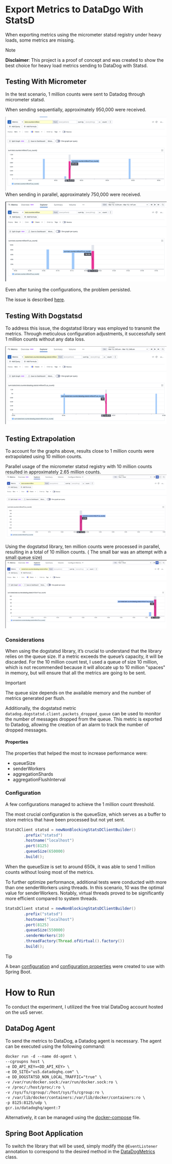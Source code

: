 # Export Metrics to DataDgo With StatsD

When exporting metrics using the micrometer statsd registry under heavy loads, some metrics are missing.

> [!NOTE]
> **Disclaimer**: This project is a proof of concept and was created to show the best choice for heavy load metrics
> sending to DataDog with Statsd.

## Testing With Micrometer

In the test scenario, 1 million counts were sent to Datadog through micrometer statsd.

When sending sequentially, approximately 950,000 were received.

![micrometer sequencial](micrometer-sequencial.png)
When sending in parallel, approximately 750,000 were received.

![micrometer parallel](micrometer-parallel.png)

Even after tuning the configurations, the problem persisted.

The issue is described [here](https://github.com/micrometer-metrics/micrometer/issues/2908).

## Testing With Dogstatsd

To address this issue, the dogstatsd library was employed to transmit the metrics. Through meticulous configuration
adjustments, it successfully sent 1 million counts without any data loss.

![dogstatsd](dogstatsd.png)

## Testing Extrapolation

To account for the graphs above, results close to 1 million counts were extrapolated using 10 million counts.

Parallel usage of the micrometer statsd registry with 10 million counts resulted in approximately 2.65 million counts.
![micrometer parallel 10 million](micrometer-10million.png)

Using the dogstatsd library, ten million counts were processed in parallel, resulting in a total of 10 million counts. (
The small bar was an attempt with a small queue size)
![dogstatsd 10 million](dogstatsd-10million.png)

### Considerations

When using the dogstatsd library, it’s crucial to understand that the library relies on the queue size. If a metric
exceeds the queue’s capacity, it will be discarded.
For the 10 million count test, I used a queue of size 10 million, which is not recommended because it will allocate up
to 10 million "spaces" in memory, but will ensure that all the metrics are going to be sent.

> [!IMPORTANT]
> The queue size depends on the available memory and the number of metrics generated per flush.

Additionally, the dogstatsd metric `datadog.dogstatsd.client.packets_dropped_queue` can be used to monitor the number of
messages dropped from the queue. This metric is exported to Datadog, allowing the creation of an alarm to track the
number of dropped messages.

#### Properties

The properties that helped the most to increase performance were:
- queueSize
- senderWorkers
- aggregationShards
- aggregationFlushInterval

### Configuration

A few configurations managed to achieve the 1 million count threshold.

The most crucial configuration is the queueSize, which serves as a buffer to store metrics that have been processed but
not yet sent.

```java
StatsDClient statsd = newNonBlockingStatsDClientBuilder()
        .prefix("statsd")
        .hostname("localhost")
        .port(8125)
        .queueSize(650000)
        .build();
```

When the queueSize is set to around 650k, it was able to send 1 million counts without losing most of the metrics.

To further optimize performance, additional tests were conducted with more than one senderWorkers using threads. In this
scenario, 10 was the optimal value for senderWorkers. Notably, virtual threads proved to be significantly more efficient
compared to system threads.

```java
StatsDClient statsd = newNonBlockingStatsDClientBuilder()
        .prefix("statsd")
        .hostname("localhost")
        .port(8125)
        .queueSize(550000)
        .senderWorkers(10)
        .threadFactory(Thread.ofVirtual().factory())
        .build();
```

> [!TIP]
> A bean [configuration](src/main/java/com/magnus/datadog_metrics_test/config/DogStatsDConfig.java) and [configuration properties](src/main/java/com/magnus/datadog_metrics_test/config/DogStatsDProperties.java) were created to use with Spring Boot.

# How to Run

To conduct the experiment, I utilized the free trial DataDog account hosted on the us5 server.

## DataDog Agent

To send the metrics to DataDog, a Datadog agent is necessary. The agent can be executed using the following command:

```shell
docker run -d --name dd-agent \
--cgroupns host \
-e DD_API_KEY=<DD_API_KEY> \
-e DD_SITE="us5.datadoghq.com" \
-e DD_DOGSTATSD_NON_LOCAL_TRAFFIC="true" \
-v /var/run/docker.sock:/var/run/docker.sock:ro \
-v /proc/:/host/proc/:ro \
-v /sys/fs/cgroup/:/host/sys/fs/cgroup:ro \
-v /var/lib/docker/containers:/var/lib/docker/containers:ro \
-p 8125:8125/udp \
gcr.io/datadoghq/agent:7
```

Alternatively, it can be managed using the [docker-compose](docker-compose.yml) file.

## Spring Boot Application

To switch the library that will be used, simply modify the `@EventListener` annotation to correspond to the desired
method in the [DataDogMetrics](src/main/java/com/magnus/datadog_metrics_test/metrics/DatadogMetrics.java) class.


